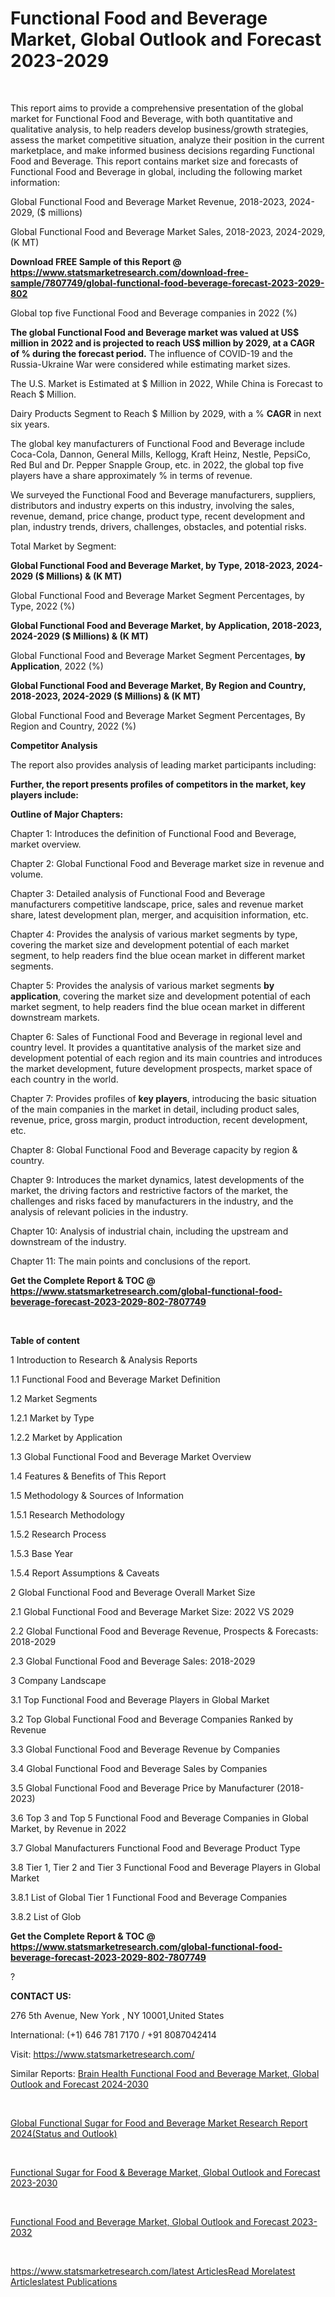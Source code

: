 <h1>Functional Food and Beverage Market, Global Outlook and Forecast 2023-2029</h1><br/><p>This report aims to provide a comprehensive presentation of the global market for Functional Food and Beverage, with both quantitative and qualitative analysis, to help readers develop business/growth strategies, assess the market competitive situation, analyze their position in the current marketplace, and make informed business decisions regarding Functional Food and Beverage. This report contains market size and forecasts of Functional Food and Beverage in global, including the following market information:</p>
 
 
 
 <p>Global Functional Food and Beverage Market Revenue, 2018-2023, 2024-2029, ($ millions)</p>
 
 
 
 <p>Global Functional Food and Beverage Market Sales, 2018-2023, 2024-2029, (K MT)</p>
 
 
 
 <p><strong>Download FREE Sample of this Report @ <a href="https://www.statsmarketresearch.com/download-free-sample/7807749/global-functional-food-beverage-forecast-2023-2029-802">https://www.statsmarketresearch.com/download-free-sample/7807749/global-functional-food-beverage-forecast-2023-2029-802</a></strong></p>
 
 
 
 <p>Global top five Functional Food and Beverage companies in 2022 (%)</p>
 
 
 
 <p><strong>The global Functional Food and Beverage market was valued at US$ million in 2022 and is projected to reach US$ million by 2029, at a <strong>CAGR</strong> of % during the forecast period.</strong> The influence of COVID-19 and the Russia-Ukraine War were considered while estimating market sizes.</p>
 
 
 
 <p>The U.S. Market is Estimated at $ Million in 2022, While China is Forecast to Reach $ Million.</p>
 
 
 
 <p>Dairy Products Segment to Reach $ Million by 2029, with a % <strong>CAGR</strong> in next six years.</p>
 
 
 
 <p>The global key manufacturers of Functional Food and Beverage include Coca-Cola, Dannon, General Mills, Kellogg, Kraft Heinz, Nestle, PepsiCo, Red Bul and Dr. Pepper Snapple Group, etc. in 2022, the global top five players have a share approximately % in terms of revenue.</p>
 
 
 
 <p>We surveyed the Functional Food and Beverage manufacturers, suppliers, distributors and industry experts on this industry, involving the sales, revenue, demand, price change, product type, recent development and plan, industry trends, drivers, challenges, obstacles, and potential risks.</p>
 
 
 
 <p>Total Market by Segment:</p>
 
 
 
 <p><strong>Global Functional Food and Beverage Market, by Type, 2018-2023, 2024-2029 ($ Millions) & (K MT)</strong></p>
 
 
 
 <p>Global Functional Food and Beverage Market Segment Percentages, by Type, 2022 (%)</p>
 
 
 
 <p><strong>Global Functional Food and Beverage Market, <strong>by Application</strong>, 2018-2023, 2024-2029 ($ Millions) & (K MT)</strong></p>
 
 
 
 <p>Global Functional Food and Beverage Market Segment Percentages, <strong>by Application</strong>, 2022 (%)</p>
 
 
 
 <p><strong>Global Functional Food and Beverage Market, By Region and Country, 2018-2023, 2024-2029 ($ Millions) & (K MT)</strong></p>
 
 
 
 <p>Global Functional Food and Beverage Market Segment Percentages, By Region and Country, 2022 (%)</p>
 
 
 
 <p><strong>Competitor Analysis</strong></p>
 
 
 
 <p>The report also provides analysis of leading market participants including:</p>
 
 
 
 <p><strong>Further, the report presents profiles of competitors in the market, <strong>key players</strong> include:</strong></p>
 
 
 
 <p><strong>Outline of Major Chapters:</strong></p>
 
 
 
 <p>Chapter 1: Introduces the definition of Functional Food and Beverage, market overview.</p>
 
 
 
 <p>Chapter 2: Global Functional Food and Beverage market size in revenue and volume.</p>
 
 
 
 <p>Chapter 3: Detailed analysis of Functional Food and Beverage manufacturers competitive landscape, price, sales and revenue market share, latest development plan, merger, and acquisition information, etc.</p>
 
 
 
 <p>Chapter 4: Provides the analysis of various market segments by type, covering the market size and development potential of each market segment, to help readers find the blue ocean market in different market segments.</p>
 
 
 
 <p>Chapter 5: Provides the analysis of various market segments <strong>by application</strong>, covering the market size and development potential of each market segment, to help readers find the blue ocean market in different downstream markets.</p>
 
 
 
 <p>Chapter 6: Sales of Functional Food and Beverage in regional level and country level. It provides a quantitative analysis of the market size and development potential of each region and its main countries and introduces the market development, future development prospects, market space of each country in the world.</p>
 
 
 
 <p>Chapter 7: Provides profiles of <strong>key players</strong>, introducing the basic situation of the main companies in the market in detail, including product sales, revenue, price, gross margin, product introduction, recent development, etc.</p>
 
 
 
 <p>Chapter 8: Global Functional Food and Beverage capacity by region & country.</p>
 
 
 
 <p>Chapter 9: Introduces the market dynamics, latest developments of the market, the driving factors and restrictive factors of the market, the challenges and risks faced by manufacturers in the industry, and the analysis of relevant policies in the industry.</p>
 
 
 
 <p>Chapter 10: Analysis of industrial chain, including the upstream and downstream of the industry.</p>
 
 
 
 <p>Chapter 11: The main points and conclusions of the report.</p>
 
 
 
 <div><b>Get the Complete Report & TOC @ <a href="https://www.statsmarketresearch.com/global-functional-food-beverage-forecast-2023-2029-802-7807749">https://www.statsmarketresearch.com/global-functional-food-beverage-forecast-2023-2029-802-7807749</a></b></div>
 
 
 
 <p><br />
 
 <b>Table of content</b></p>
 
 
 
 <p>1 Introduction to Research & Analysis Reports<br />
 
 1.1 Functional Food and Beverage Market Definition<br />
 
 1.2 Market Segments<br />
 
 1.2.1 Market by Type<br />
 
 1.2.2 Market by Application<br />
 
 1.3 Global Functional Food and Beverage Market Overview<br />
 
 1.4 Features & Benefits of This Report<br />
 
 1.5 Methodology & Sources of Information<br />
 
 1.5.1 Research Methodology<br />
 
 1.5.2 Research Process<br />
 
 1.5.3 Base Year<br />
 
 1.5.4 Report Assumptions & Caveats<br />
 
 2 Global Functional Food and Beverage Overall Market Size<br />
 
 2.1 Global Functional Food and Beverage Market Size: 2022 VS 2029<br />
 
 2.2 Global Functional Food and Beverage Revenue, Prospects & Forecasts: 2018-2029<br />
 
 2.3 Global Functional Food and Beverage Sales: 2018-2029<br />
 
 3 Company Landscape<br />
 
 3.1 Top Functional Food and Beverage Players in Global Market<br />
 
 3.2 Top Global Functional Food and Beverage Companies Ranked by Revenue<br />
 
 3.3 Global Functional Food and Beverage Revenue by Companies<br />
 
 3.4 Global Functional Food and Beverage Sales by Companies<br />
 
 3.5 Global Functional Food and Beverage Price by Manufacturer (2018-2023)<br />
 
 3.6 Top 3 and Top 5 Functional Food and Beverage Companies in Global Market, by Revenue in 2022<br />
 
 3.7 Global Manufacturers Functional Food and Beverage Product Type<br />
 
 3.8 Tier 1, Tier 2 and Tier 3 Functional Food and Beverage Players in Global Market<br />
 
 3.8.1 List of Global Tier 1 Functional Food and Beverage Companies<br />
 
 3.8.2 List of Glob</p>
 
 
 
 <div><b>Get the Complete Report & TOC @ <a href="https://www.statsmarketresearch.com/global-functional-food-beverage-forecast-2023-2029-802-7807749">https://www.statsmarketresearch.com/global-functional-food-beverage-forecast-2023-2029-802-7807749</a></b></div>
 
 
 
 <p>? </p>
 
 
 
 <p><b>CONTACT US:</b><br />
 
 276 5th Avenue, New York , NY 10001,United States<br />
 
 International: (+1) 646 781 7170 / +91 8087042414<br />
 
 Visit: <a href="https://www.statsmarketresearch.com/">https://www.statsmarketresearch.com/</a><br />
 
 Similar Reports: <a href="https://www.statsmarketresearch.com/global-functional-food-beverage-forecast-2023-2029-802-7807749">Brain Health Functional Food and Beverage Market, Global Outlook and Forecast 2024-2030</a><br />
 
 <br />
 
 <a href="https://www.statsmarketresearch.com/global-functional-food-beverage-forecast-2023-2029-802-7807749">Global Functional Sugar for Food and Beverage Market Research Report 2024(Status and Outlook)</a><br />
 
 <br />
 
 <a href="https://www.statsmarketresearch.com/global-functional-food-beverage-forecast-2023-2029-802-7807749">Functional Sugar for Food & Beverage Market, Global Outlook and Forecast 2023-2030</a><br />
 
 <br />
 
 <a href="https://www.statsmarketresearch.com/global-functional-food-beverage-forecast-2023-2029-802-7807749">Functional Food and Beverage Market, Global Outlook and Forecast 2023-2032</a><br />
 
 <br />
 
 <a href="https://gyeongbokgung.com">https://www.statsmarketresearch.com/</a><a href="https://hallyeomaritime.com">latest Articles</a><a href="https://jingwansa.com">Read More</a><a href="https://nguoiviet.jp/">latest Articles</a><a href="https://www.intelmarketresearch.com/">latest Publications</a></p>